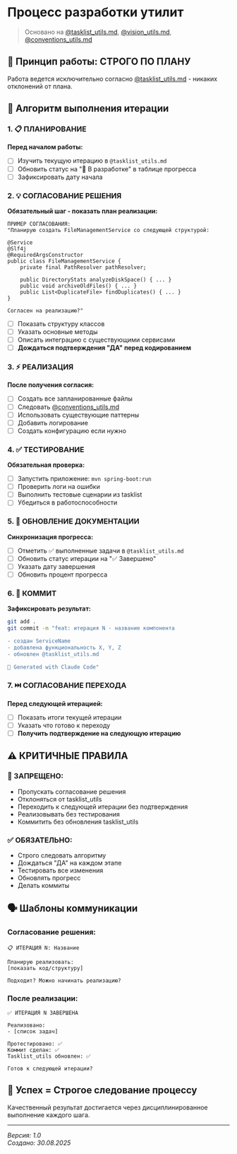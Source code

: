 # Процесс разработки утилит

> Основано на [@tasklist_utils.md](tasklist_utils.md), [@vision_utils.md](../vision_utils.md), [@conventions_utils.md](../conventions_utils.md)

## 🎯 Принцип работы: СТРОГО ПО ПЛАНУ

Работа ведется исключительно согласно [@tasklist_utils.md](./tasklist_utils.md) - никаких отклонений от плана.

## 🔄 Алгоритм выполнения итерации

### 1. 📋 ПЛАНИРОВАНИЕ
**Перед началом работы:**
- [ ] Изучить текущую итерацию в `@tasklist_utils.md`
- [ ] Обновить статус на "🔄 В разработке" в таблице прогресса
- [ ] Зафиксировать дату начала

### 2. 💡 СОГЛАСОВАНИЕ РЕШЕНИЯ  
**Обязательный шаг - показать план реализации:**
```
ПРИМЕР СОГЛАСОВАНИЯ:
"Планирую создать FileManagementService со следующей структурой:

@Service
@Slf4j
@RequiredArgsConstructor  
public class FileManagementService {
    private final PathResolver pathResolver;
    
    public DirectoryStats analyzeDiskSpace() { ... }
    public void archiveOldFiles() { ... }
    public List<DuplicateFile> findDuplicates() { ... }
}

Согласен на реализацию?"
```
- [ ] Показать структуру классов
- [ ] Указать основные методы
- [ ] Описать интеграцию с существующими сервисами
- [ ] **Дождаться подтверждения "ДА" перед кодированием**

### 3. ⚡ РЕАЛИЗАЦИЯ
**После получения согласия:**
- [ ] Создать все запланированные файлы
- [ ] Следовать [@conventions_utils.md](../conventions_utils.md)
- [ ] Использовать существующие паттерны
- [ ] Добавить логирование
- [ ] Создать конфигурацию если нужно

### 4. ✅ ТЕСТИРОВАНИЕ
**Обязательная проверка:**
- [ ] Запустить приложение: `mvn spring-boot:run`  
- [ ] Проверить логи на ошибки
- [ ] Выполнить тестовые сценарии из tasklist
- [ ] Убедиться в работоспособности

### 5. 📝 ОБНОВЛЕНИЕ ДОКУМЕНТАЦИИ
**Синхронизация прогресса:**
- [ ] Отметить ✅ выполненные задачи в `@tasklist_utils.md`
- [ ] Обновить статус итерации на "✅ Завершено"
- [ ] Указать дату завершения
- [ ] Обновить процент прогресса

### 6. 💾 КОММИТ  
**Зафиксировать результат:**
```bash
git add .
git commit -m "feat: итерация N - название компонента

- создан ServiceName
- добавлена функциональность X, Y, Z  
- обновлен @tasklist_utils.md

🤖 Generated with Claude Code"
```

### 7. ⏭️ СОГЛАСОВАНИЕ ПЕРЕХОДА
**Перед следующей итерацией:**
- [ ] Показать итоги текущей итерации
- [ ] Указать что готово к переходу  
- [ ] **Получить подтверждение на следующую итерацию**

## ⚠️ КРИТИЧНЫЕ ПРАВИЛА

### 🚫 ЗАПРЕЩЕНО:
- Пропускать согласование решения
- Отклоняться от tasklist_utils
- Переходить к следующей итерации без подтверждения
- Реализовывать без тестирования
- Коммитить без обновления tasklist_utils

### ✅ ОБЯЗАТЕЛЬНО:
- Строго следовать алгоритму
- Дождаться "ДА" на каждом этапе
- Тестировать все изменения
- Обновлять прогресс
- Делать коммиты

## 🗣️ Шаблоны коммуникации

### Согласование решения:
```
📋 ИТЕРАЦИЯ N: Название

Планирую реализовать:
[показать код/структуру]

Подходит? Можно начинать реализацию?
```

### После реализации:
```  
✅ ИТЕРАЦИЯ N ЗАВЕРШЕНА

Реализовано:
- [список задач]

Протестировано: ✅
Коммит сделан: ✅  
Tasklist_utils обновлен: ✅

Готов к следующей итерации?
```

## 🎯 Успех = Строгое следование процессу

Качественный результат достигается через дисциплинированное выполнение каждого шага.

---
*Версия: 1.0*  
*Создано: 30.08.2025*